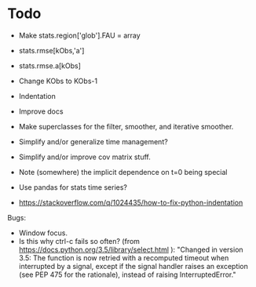 Todo
================================================

* Make stats.region['glob'].FAU = array
* stats.rmse[kObs,'a']
* stats.rmse.a[kObs]
* Change KObs to KObs-1
* Indentation

* Improve docs
* Make superclasses for the filter, smoother, and iterative smoother.
* Simplify and/or generalize time management?
* Simplify and/or improve cov matrix stuff.
* Note (somewhere) the implicit dependence on t=0 being special
* Use pandas for stats time series?
* https://stackoverflow.com/q/1024435/how-to-fix-python-indentation

Bugs:
* Window focus.
* Is this why ctrl-c fails so often?
    (from https://docs.python.org/3.5/library/select.html ):
    "Changed in version 3.5:
    The function is now retried with a recomputed timeout when interrupted by a signal,
    except if the signal handler raises an exception (see PEP 475 for the rationale),
    instead of raising InterruptedError."

